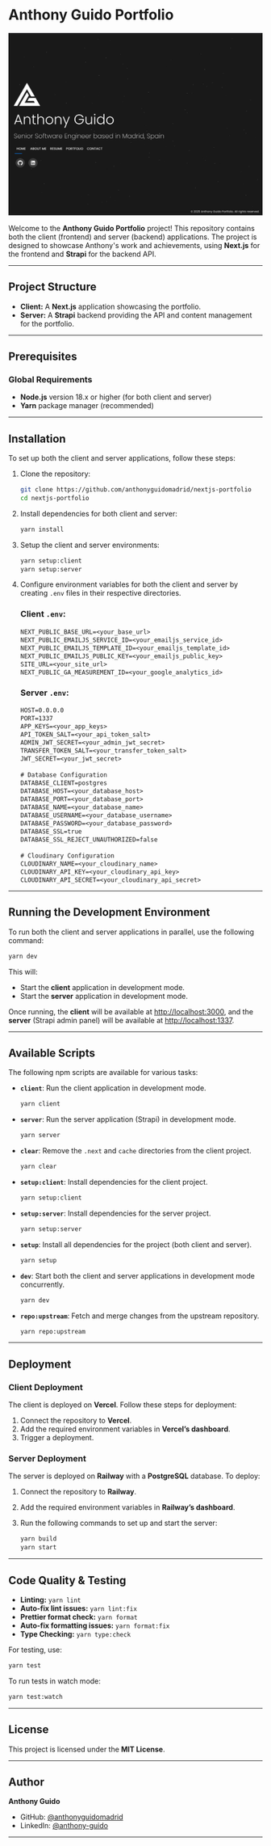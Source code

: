
# Anthony Guido Portfolio

![Portfolio Screenshot](client/public/images/anthony-guido-senior-software-developer-portfolio.jpg)

Welcome to the **Anthony Guido Portfolio** project! This repository contains both the client (frontend) and server (backend) applications. The project is designed to showcase Anthony's work and achievements, using **Next.js** for the frontend and **Strapi** for the backend API.

---

## Project Structure

- **Client:** A **Next.js** application showcasing the portfolio.
- **Server:** A **Strapi** backend providing the API and content management for the portfolio.

---

## Prerequisites

### Global Requirements

- **Node.js** version 18.x or higher (for both client and server)
- **Yarn** package manager (recommended)

---

## Installation

To set up both the client and server applications, follow these steps:

1. Clone the repository:

   ```bash
   git clone https://github.com/anthonyguidomadrid/nextjs-portfolio
   cd nextjs-portfolio
   ```

2. Install dependencies for both client and server:

   ```bash
   yarn install
   ```

3. Setup the client and server environments:

   ```bash
   yarn setup:client
   yarn setup:server
   ```

4. Configure environment variables for both the client and server by creating `.env` files in their respective directories.

   ### Client `.env`:
   ```env
   NEXT_PUBLIC_BASE_URL=<your_base_url>
   NEXT_PUBLIC_EMAILJS_SERVICE_ID=<your_emailjs_service_id>
   NEXT_PUBLIC_EMAILJS_TEMPLATE_ID=<your_emailjs_template_id>
   NEXT_PUBLIC_EMAILJS_PUBLIC_KEY=<your_emailjs_public_key>
   SITE_URL=<your_site_url>
   NEXT_PUBLIC_GA_MEASUREMENT_ID=<your_google_analytics_id>
   ```

   ### Server `.env`:
   ```env
   HOST=0.0.0.0
   PORT=1337
   APP_KEYS=<your_app_keys>
   API_TOKEN_SALT=<your_api_token_salt>
   ADMIN_JWT_SECRET=<your_admin_jwt_secret>
   TRANSFER_TOKEN_SALT=<your_transfer_token_salt>
   JWT_SECRET=<your_jwt_secret>

   # Database Configuration
   DATABASE_CLIENT=postgres
   DATABASE_HOST=<your_database_host>
   DATABASE_PORT=<your_database_port>
   DATABASE_NAME=<your_database_name>
   DATABASE_USERNAME=<your_database_username>
   DATABASE_PASSWORD=<your_database_password>
   DATABASE_SSL=true
   DATABASE_SSL_REJECT_UNAUTHORIZED=false

   # Cloudinary Configuration
   CLOUDINARY_NAME=<your_cloudinary_name>
   CLOUDINARY_API_KEY=<your_cloudinary_api_key>
   CLOUDINARY_API_SECRET=<your_cloudinary_api_secret>
   ```

---

## Running the Development Environment

To run both the client and server applications in parallel, use the following command:

```bash
yarn dev
```

This will:

- Start the **client** application in development mode.
- Start the **server** application in development mode.

Once running, the **client** will be available at [http://localhost:3000](http://localhost:3000), and the **server** (Strapi admin panel) will be available at [http://localhost:1337](http://localhost:1337).

---

## Available Scripts

The following npm scripts are available for various tasks:

- **`client`**: Run the client application in development mode.

  ```bash
  yarn client
  ```

- **`server`**: Run the server application (Strapi) in development mode.

  ```bash
  yarn server
  ```

- **`clear`**: Remove the `.next` and `cache` directories from the client project.

  ```bash
  yarn clear
  ```

- **`setup:client`**: Install dependencies for the client project.

  ```bash
  yarn setup:client
  ```

- **`setup:server`**: Install dependencies for the server project.

  ```bash
  yarn setup:server
  ```

- **`setup`**: Install all dependencies for the project (both client and server).

  ```bash
  yarn setup
  ```

- **`dev`**: Start both the client and server applications in development mode concurrently.

  ```bash
  yarn dev
  ```

- **`repo:upstream`**: Fetch and merge changes from the upstream repository.

  ```bash
  yarn repo:upstream
  ```

---

## Deployment

### Client Deployment

The client is deployed on **Vercel**. Follow these steps for deployment:

1. Connect the repository to **Vercel**.
2. Add the required environment variables in **Vercel’s dashboard**.
3. Trigger a deployment.

### Server Deployment

The server is deployed on **Railway** with a **PostgreSQL** database. To deploy:

1. Connect the repository to **Railway**.
2. Add the required environment variables in **Railway’s dashboard**.
3. Run the following commands to set up and start the server:

   ```bash
   yarn build
   yarn start
   ```

---

## Code Quality & Testing

- **Linting:** `yarn lint`
- **Auto-fix lint issues:** `yarn lint:fix`
- **Prettier format check:** `yarn format`
- **Auto-fix formatting issues:** `yarn format:fix`
- **Type Checking:** `yarn type:check`

For testing, use:

```bash
yarn test
```

To run tests in watch mode:

```bash
yarn test:watch
```

---

## License

This project is licensed under the **MIT License**.

---

## Author

**Anthony Guido**

- GitHub: [@anthonyguidomadrid](https://github.com/anthonyguidomadrid/)
- LinkedIn: [@anthony-guido](https://www.linkedin.com/in/anthony-guido/)

---

